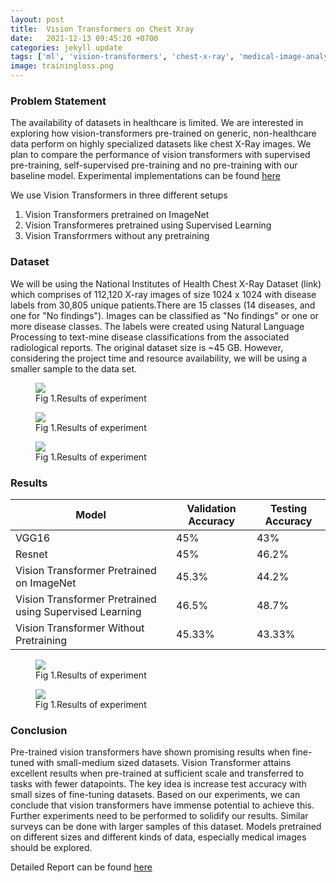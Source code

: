 ```yaml
---
layout: post
title:  Vision Transformers on Chest Xray
date:   2021-12-13 09:45:20 +0700
categories: jekyll update
tags: ['ml', 'vision-transformers', 'chest-x-ray', 'medical-image-analysis', 'image-classification']
image: trainingloss.png
---
```


### Problem Statement 
The availability of datasets in healthcare is limited. We are interested in exploring how vision-transformers pre-trained on generic, non-healthcare data perform on highly specialized datasets like chest X-Ray images. We plan to compare the performance of vision transformers with supervised pre-training, self-supervised pre-training and no pre-training with our baseline model. Experimental implementations can be found <a href ="https://github.com/nidran/CV-project">here </a>


We use Vision Transformers in three different setups
1. Vision Transformers pretrained on ImageNet
2. Vision Transformeres pretrained using Supervised Learning
3. Vision Transforrmers without any pretraining

### Dataset 
We will be using the National Institutes of Health Chest X-Ray Dataset (link) which comprises of 112,120 X-ray images of size 1024 x 1024 with disease labels from 30,805 unique patients.There are 15 classes (14 diseases, and one for "No findings"). Images can be classified as "No findings" or one or more disease classes. The labels were created using Natural Language Processing to text-mine disease classifications from the associated radiological reports. The original dataset size is ~45 GB. However, considering the project time and resource availability, we will be using a smaller sample
 to the data set.


<figure>
<img src="{{ site.imgsrc.sample1 }}">
<figcaption>Fig 1.Results of experiment</figcaption>
</figure>
<figure>
<img src="{{ site.imgsrc.sample2 }}">
<figcaption>Fig 1.Results of experiment</figcaption>
</figure>

<figure>
<img src="{{ site.imgsrc.sample3 }}">
<figcaption>Fig 1.Results of experiment</figcaption>
</figure>


### Results




| Model   | Validation Accuracy | Testing Accuracy |
| --------| --------------------|------------------|
| VGG16   | 45%                 | 43%              |
| Resnet  | 45%                 | 46.2%            |
| Vision Transformer Pretrained on ImageNet | 45.3%     | 44.2%     |
| Vision Transformer Pretrained using Supervised Learning | 46.5%     | 48.7%  |
| Vision Transformer Without Pretraining | 45.33%   | 43.33%|

<figure>
<img src="{{ site.imgsrc.trainloss }}">
<figcaption>Fig 1.Results of experiment</figcaption>
</figure>

<figure>
<img src="{{ site.imgsrc.valloss }}">
<figcaption>Fig 1.Results of experiment</figcaption>
</figure>

### Conclusion
Pre-trained vision transformers have shown promising results when fine-tuned with small-medium sized datasets. Vision Transformer  attains excellent results when pre-trained at sufficient scale and transferred to tasks with fewer datapoints. The key idea is increase test accuracy with small sizes of fine-tuning datasets. Based on our experiments, we can conclude that vision transformers have immense potential to achieve this. Further experiments need to be performed to solidify our results. Similar surveys can be done with larger samples of this dataset. Models pretrained on different sizes and different kinds of data, especially medical images should be explored. 

Detailed Report can be found <a href ="https://github.com/nidran/CV-project/blob/main/CV.pdf"> here</a>